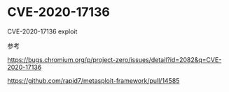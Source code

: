 # CVE-2020-17136
CVE-2020-17136 exploit

参考


https://bugs.chromium.org/p/project-zero/issues/detail?id=2082&q=CVE-2020-17136


https://github.com/rapid7/metasploit-framework/pull/14585
